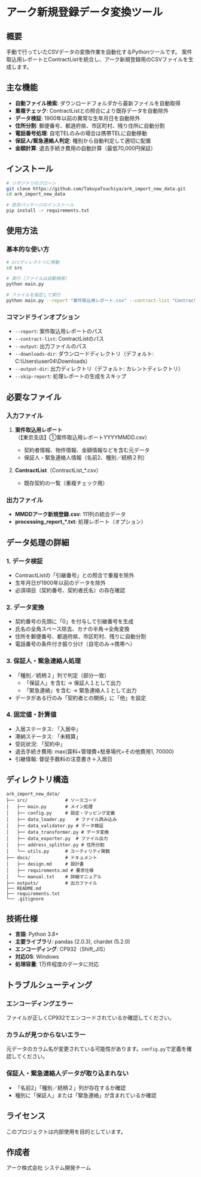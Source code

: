 # アーク新規登録データ変換ツール

## 概要
手動で行っていたCSVデータの変換作業を自動化するPythonツールです。
案件取込用レポートとContractListを統合し、アーク新規登録用のCSVファイルを生成します。

## 主な機能
- **自動ファイル検索**: ダウンロードフォルダから最新ファイルを自動取得
- **重複チェック**: ContractListとの照合により既存データを自動除外
- **データ検証**: 1900年以前の異常な生年月日を自動除外
- **住所分割**: 郵便番号、都道府県、市区町村、残り住所に自動分割
- **電話番号処理**: 自宅TELのみの場合は携帯TELに自動移動
- **保証人/緊急連絡人判定**: 種別から自動判定して適切に配置
- **金額計算**: 退去手続き費用の自動計算（最低70,000円保証）

## インストール

```bash
# リポジトリのクローン
git clone https://github.com/TakuyaTsuchiya/ark_import_new_data.git
cd ark_import_new_data

# 依存パッケージのインストール
pip install -r requirements.txt
```

## 使用方法

### 基本的な使い方
```bash
# srcディレクトリに移動
cd src

# 実行（ファイルは自動検索）
python main.py

# ファイルを指定して実行
python main.py --report "案件取込用レポート.csv" --contract-list "ContractList.csv"
```

### コマンドラインオプション
- `--report`: 案件取込用レポートのパス
- `--contract-list`: ContractListのパス
- `--output`: 出力ファイルのパス
- `--downloads-dir`: ダウンロードディレクトリ（デフォルト: C:\Users\user04\Downloads）
- `--output-dir`: 出力ディレクトリ（デフォルト: カレントディレクトリ）
- `--skip-report`: 処理レポートの生成をスキップ

## 必要なファイル

### 入力ファイル
1. **案件取込用レポート**（【東京支店】①案件取込用レポートYYYYMMDD.csv）
   - 契約者情報、物件情報、金額情報などを含む元データ
   - 保証人・緊急連絡人情報（名前2、種別／続柄２列）

2. **ContractList**（ContractList_*.csv）
   - 既存契約の一覧（重複チェック用）

### 出力ファイル
- **MMDDアーク新規登録.csv**: 111列の統合データ
- **processing_report_*.txt**: 処理レポート（オプション）

## データ処理の詳細

### 1. データ検証
- ContractListの「引継番号」との照合で重複を除外
- 生年月日が1900年以前のデータを除外
- 必須項目（契約番号、契約者氏名）の存在確認

### 2. データ変換
- 契約番号の先頭に「0」を付与して引継番号を生成
- 氏名の全角スペース除去、カナの半角→全角変換
- 住所を郵便番号、都道府県、市区町村、残りに自動分割
- 電話番号の条件付き振り分け（自宅のみ→携帯へ）

### 3. 保証人・緊急連絡人処理
- 「種別／続柄２」列で判定（部分一致）
  - 「保証人」を含む → 保証人１として出力
  - 「緊急連絡」を含む → 緊急連絡人１として出力
- データがある行のみ「契約者との関係」に「他」を設定

### 4. 固定値・計算値
- 入居ステータス: 「入居中」
- 滞納ステータス: 「未精算」
- 受託状況: 「契約中」
- 退去手続き費用: max(賃料+管理費+駐車場代+その他費用1, 70000)
- 引継情報: 督促手数料の注意書き＋入居日

## ディレクトリ構造
```
ark_import_new_data/
├── src/              # ソースコード
│   ├── main.py       # メイン処理
│   ├── config.py     # 設定・マッピング定義
│   ├── data_loader.py    # ファイル読み込み
│   ├── data_validator.py # データ検証
│   ├── data_transformer.py # データ変換
│   ├── data_exporter.py  # ファイル出力
│   ├── address_splitter.py # 住所分割
│   └── utils.py      # ユーティリティ関数
├── docs/             # ドキュメント
│   ├── design.md     # 設計書
│   ├── requirements.md # 要求仕様
│   └── manual.txt    # 詳細マニュアル
├── outputs/          # 出力ファイル
├── README.md
├── requirements.txt
└── .gitignore
```

## 技術仕様
- **言語**: Python 3.8+
- **主要ライブラリ**: pandas (2.0.3), chardet (5.2.0)
- **エンコーディング**: CP932（Shift_JIS）
- **対応OS**: Windows
- **処理容量**: 1万件程度のデータに対応

## トラブルシューティング

### エンコーディングエラー
ファイルが正しくCP932でエンコードされているか確認してください。

### カラムが見つからないエラー
元データのカラム名が変更されている可能性があります。`config.py`で定義を確認してください。

### 保証人・緊急連絡人データが取り込まれない
- 「名前2」「種別／続柄２」列が存在するか確認
- 種別に「保証人」または「緊急連絡」が含まれているか確認

## ライセンス
このプロジェクトは内部使用を目的としています。

## 作成者
アーク株式会社 システム開発チーム